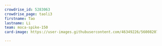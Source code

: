 ```yaml
---
crowdrise_id: 5283063
crowdrise_page: taoli3
firstname: Tao
lastname: Li
team: moca-spike-150
card-image: https://user-images.githubusercontent.com/46349226/56008207-68dc3080-5ca9-11e9-83c9-76724459fa59.png

---
```

